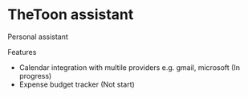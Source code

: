 # TheToon assistant

Personal assistant

Features

- Calendar integration with multile providers e.g. gmail, microsoft (In progress)
- Expense budget tracker (Not start)
